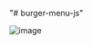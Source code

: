 "# burger-menu-js" 

![image](https://user-images.githubusercontent.com/44035759/89560560-df4a5d80-d81f-11ea-8dd5-a61ab939c8e4.png)
